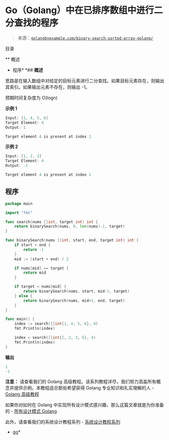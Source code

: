 <!--yml

分类：未分类

日期：2024-10-13 06:50:14

-->

# Go（Golang）中在已排序数组中进行二分查找的程序

> 来源：[`golangbyexample.com/binary-search-sorted-array-golang/`](https://golangbyexample.com/binary-search-sorted-array-golang/)

目录

**   概述

+   程序*  *## **概述**

思路是在输入数组中对给定的目标元素进行二分查找。如果目标元素存在，则输出其索引。如果输出元素不存在，则输出 -1。

预期时间复杂度为 O(logn)

**示例 1**

```go
Input: [1, 4, 5, 6]
Target Element: 4
Output: 1

Target element 4 is present at index 1
```

**示例 2**

```go
Input: [1, 2, 3]
Target Element: 4
Output: -1

Target element 4 is present at index 1
```

## **程序**

```go
package main

import "fmt"

func search(nums []int, target int) int {
	return binarySearch(nums, 0, len(nums)-1, target)
}

func binarySearch(nums []int, start, end, target int) int {
	if start > end {
		return -1
	}
	mid := (start + end) / 2

	if nums[mid] == target {
		return mid
	}

	if target < nums[mid] {
		return binarySearch(nums, start, mid-1, target)
	} else {
		return binarySearch(nums, mid+1, end, target)
	}
}

func main() {
	index := search([]int{1, 4, 5, 6}, 4)
	fmt.Println(index)

	index = search([]int{1, 2, 3, 6}, 4)
	fmt.Println(index)
}
```

**输出**

```go
1
-1
```

**注意：** 请查看我们的 Golang 高级教程。该系列教程详尽，我们努力涵盖所有概念并提供示例。本教程适合那些希望获得 Golang 专业知识和扎实理解的人 - [Golang 高级教程](https://golangbyexample.com/golang-comprehensive-tutorial/)

如果你对如何在 Golang 中实现所有设计模式感兴趣，那么这篇文章就是为你准备的 - [所有设计模式 Golang](https://golangbyexample.com/all-design-patterns-golang/)

此外，请查看我们的系统设计教程系列 - [系统设计教程系列](https://techbyexample.com/system-design-questions/)

+   [go](https://golangbyexample.com/tag/go/)*
